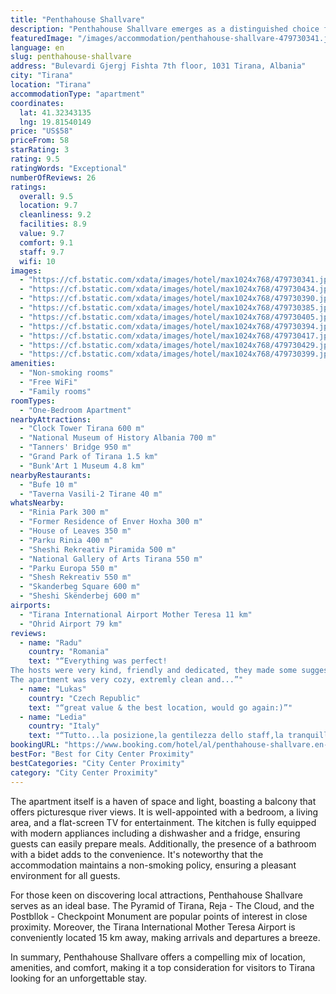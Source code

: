 ```yaml
---
title: "Penthahouse Shallvare"
description: "Penthahouse Shallvare emerges as a distinguished choice for travelers seeking a blend of comfort and convenience in the heart of Tirana."
featuredImage: "/images/accommodation/penthahouse-shallvare-479730341.jpg"
language: en
slug: penthahouse-shallvare
address: "Bulevardi Gjergj Fishta 7th floor, 1031 Tirana, Albania"
city: "Tirana"
location: "Tirana"
accommodationType: "apartment"
coordinates:
  lat: 41.32343135
  lng: 19.81540149
price: "US$58"
priceFrom: 58
starRating: 3
rating: 9.5
ratingWords: "Exceptional"
numberOfReviews: 26
ratings:
  overall: 9.5
  location: 9.7
  cleanliness: 9.2
  facilities: 8.9
  value: 9.7
  comfort: 9.1
  staff: 9.7
  wifi: 10
images:
  - "https://cf.bstatic.com/xdata/images/hotel/max1024x768/479730341.jpg?k=b346233028e289e060153ade5d8f1c3130591a90ef5f039c090c15591c504468&o=&hp=1"
  - "https://cf.bstatic.com/xdata/images/hotel/max1024x768/479730434.jpg?k=201bd462970437eee3597c26e9138f623e4f864b604be7eec8bfdaa5e791c039&o=&hp=1"
  - "https://cf.bstatic.com/xdata/images/hotel/max1024x768/479730390.jpg?k=f5e6a5c1b3de334802520ef0826dd28610deccd00d4d083a62c1ef6e19eb7b5a&o=&hp=1"
  - "https://cf.bstatic.com/xdata/images/hotel/max1024x768/479730385.jpg?k=214805e1495f72a0328c6935be0ebc2e7be2082bbd02b50a8210fab44aa5fcc8&o=&hp=1"
  - "https://cf.bstatic.com/xdata/images/hotel/max1024x768/479730405.jpg?k=98e4ff35689ae9040270948e2502649c7d160cd62e17e9d984ec8ca8f8229fe0&o=&hp=1"
  - "https://cf.bstatic.com/xdata/images/hotel/max1024x768/479730394.jpg?k=d0f49dde133c0ce6555cce47214bfc0c71e6bcb9ccc2d0a647d8ca4283e4323a&o=&hp=1"
  - "https://cf.bstatic.com/xdata/images/hotel/max1024x768/479730417.jpg?k=511354e7bcd357c7e43171f055f023408d2c81d4bed1fd835b64d294972f2962&o=&hp=1"
  - "https://cf.bstatic.com/xdata/images/hotel/max1024x768/479730429.jpg?k=07326ed496d6eb13767595fe5d496136749166b3f53c246074f0991040c3180e&o=&hp=1"
  - "https://cf.bstatic.com/xdata/images/hotel/max1024x768/479730399.jpg?k=79d0eccb969d8ed58454cb58e0d689b0406225cdfd94fc2a2eaf46f91444c0ff&o=&hp=1"
amenities:
  - "Non-smoking rooms"
  - "Free WiFi"
  - "Family rooms"
roomTypes:
  - "One-Bedroom Apartment"
nearbyAttractions:
  - "Clock Tower Tirana 600 m"
  - "National Museum of History Albania 700 m"
  - "Tanners' Bridge 950 m"
  - "Grand Park of Tirana 1.5 km"
  - "Bunk'Art 1 Museum 4.8 km"
nearbyRestaurants:
  - "Bufe 10 m"
  - "Taverna Vasili-2 Tirane 40 m"
whatsNearby:
  - "Rinia Park 300 m"
  - "Former Residence of Enver Hoxha 300 m"
  - "House of Leaves 350 m"
  - "Parku Rinia 400 m"
  - "Sheshi Rekreativ Piramida 500 m"
  - "National Gallery of Arts Tirana 550 m"
  - "Parku Europa 550 m"
  - "Shesh Rekreativ 550 m"
  - "Skanderbeg Square 600 m"
  - "Sheshi Skënderbej 600 m"
airports:
  - "Tirana International Airport Mother Teresa 11 km"
  - "Ohrid Airport 79 km"
reviews:
  - name: "Radu"
    country: "Romania"
    text: "“Everything was perfect!
The hosts were very kind, friendly and dedicated, they made some suggestion which helped me a lot to explore Tirana and also were available at any time to ask them question.
The apartment was very cozy, extremly clean and...”"
  - name: "Lukas"
    country: "Czech Republic"
    text: "“great value & the best location, would go again:)”"
  - name: "Ledia"
    country: "Italy"
    text: "“Tutto...la posizione,la gentilezza dello staff,la tranquillità del cortile,zona servita e a due passi dal centro”"
bookingURL: "https://www.booking.com/hotel/al/penthahouse-shallvare.en-gb.html?aid=8035640"
bestFor: "Best for City Center Proximity"
bestCategories: "City Center Proximity"
category: "City Center Proximity"
---
```


The apartment itself is a haven of space and light, boasting a balcony that offers picturesque river views. It is well-appointed with a bedroom, a living area, and a flat-screen TV for entertainment. The kitchen is fully equipped with modern appliances including a dishwasher and a fridge, ensuring guests can easily prepare meals. Additionally, the presence of a bathroom with a bidet adds to the convenience. It's noteworthy that the accommodation maintains a non-smoking policy, ensuring a pleasant environment for all guests.

For those keen on discovering local attractions, Penthahouse Shallvare serves as an ideal base. The Pyramid of Tirana, Reja - The Cloud, and the Postbllok - Checkpoint Monument are popular points of interest in close proximity. Moreover, the Tirana International Mother Teresa Airport is conveniently located 15 km away, making arrivals and departures a breeze.

In summary, Penthahouse Shallvare offers a compelling mix of location, amenities, and comfort, making it a top consideration for visitors to Tirana looking for an unforgettable stay.